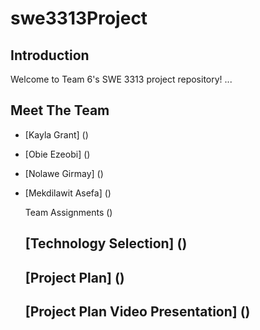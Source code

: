 # swe3313Project

## Introduction
Welcome to Team 6's SWE 3313 project repository! ...

## Meet The Team
- [Kayla Grant] ()
- [Obie Ezeobi] ()
- [Nolawe Girmay] ()
- [Mekdilawit Asefa] ()

  Team Assignments ()

  ## [Technology Selection] ()

  ## [Project Plan] ()

  ## [Project Plan Video Presentation] ()
